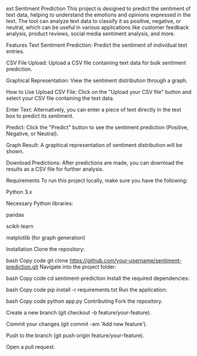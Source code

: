 ext Sentiment Prediction
This project is designed to predict the sentiment of text data, helping to understand the emotions and opinions expressed in the text. The tool can analyze text data to classify it as positive, negative, or neutral, which can be useful in various applications like customer feedback analysis, product reviews, social media sentiment analysis, and more.

Features
Text Sentiment Prediction: Predict the sentiment of individual text entries.

CSV File Upload: Upload a CSV file containing text data for bulk sentiment prediction.

Graphical Representation: View the sentiment distribution through a graph.

How to Use
Upload CSV File: Click on the "Upload your CSV file" button and select your CSV file containing the text data.

Enter Text: Alternatively, you can enter a piece of text directly in the text box to predict its sentiment.

Predict: Click the "Predict" button to see the sentiment prediction (Positive, Negative, or Neutral).

Graph Result: A graphical representation of sentiment distribution will be shown.

Download Predictions: After predictions are made, you can download the results as a CSV file for further analysis.

Requirements
To run this project locally, make sure you have the following:

Python 3.x

Necessary Python libraries:

pandas

scikit-learn

matplotlib (for graph generation)

Installation
Clone the repository:

bash
Copy code
git clone https://github.com/your-username/sentiment-prediction.git
Navigate into the project folder:

bash
Copy code
cd sentiment-prediction
Install the required dependencies:

bash
Copy code
pip install -r requirements.txt
Run the application:

bash
Copy code
python app.py
Contributing
Fork the repository.

Create a new branch (git checkout -b feature/your-feature).

Commit your changes (git commit -am 'Add new feature').

Push to the branch (git push origin feature/your-feature).

Open a pull request.